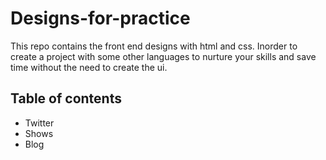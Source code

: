 # Designs-for-practice
This repo contains the front end designs with html and css. Inorder to create a project with some other languages to nurture your skills and save time without the need to create the ui.

## Table of contents
* Twitter
* Shows
* Blog
